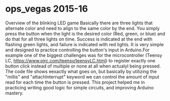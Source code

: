 # ops_vegas 2015-16
Overview of the blinking LED game
Basically there are three lights that alternate color and need to align to the same color by the end. You simply press the button when the light is the desired color (Red, green, or blue) and do that for all three lights on time. Success is indicated at the end with flashing green lights, and failure is indicated with red lights. It is very simple and designed to practice controlling the button's input in Arduino.For example one of the biggest challenges was for the microcontroller (Teensy LC, https://www.pjrc.com/teensy/teensyLC.html) to register exactly one button click instead of multiple or none at all when actualyl being pressed. The code file shows eexactly what goes on, but basically  by utilizing the "millis" and "attachInterrupt" keyword we can control the amount of input read for each time the button is pressed. This project helped me in practicing writing good logic for simple circuits, and improving Arduino mastery.

